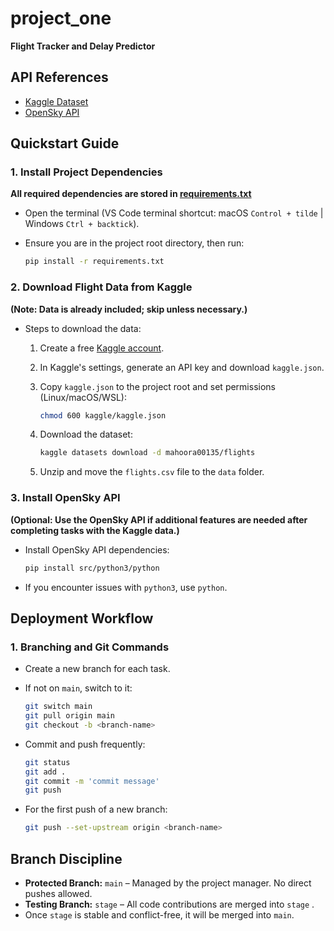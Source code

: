 # project_one

**Flight Tracker and Delay Predictor**

## API References

- [Kaggle Dataset](https://www.kaggle.com/datasets/mahoora00135/flights)
- [OpenSky API](https://github.com/openskynetwork/opensky-api)

## Quickstart Guide

### 1. **Install Project Dependencies**

**All required dependencies are stored in [requirements.txt](requirements.txt)**

- Open the terminal (VS Code terminal shortcut: macOS `Control + tilde` | Windows `Ctrl + backtick`).
- Ensure you are in the project root directory, then run:

     ```bash
     pip install -r requirements.txt
     ```

### 2. **Download Flight Data from Kaggle**

   **(Note: Data is already included; skip unless necessary.)**  

- Steps to download the data:
     1. Create a free [Kaggle account](https://www.kaggle.com/account/login).
     2. In Kaggle's settings, generate an API key and download `kaggle.json`.
     3. Copy `kaggle.json` to the project root and set permissions (Linux/macOS/WSL):

        ```bash
        chmod 600 kaggle/kaggle.json
        ```

     4. Download the dataset:

        ```bash
        kaggle datasets download -d mahoora00135/flights
        ```

     5. Unzip and move the `flights.csv` file to the `data` folder.

### 3. **Install OpenSky API**

**(Optional: Use the OpenSky API if additional features are needed after completing tasks with the Kaggle data.)**

- Install OpenSky API dependencies:

     ```bash
     pip install src/python3/python
     ```

- If you encounter issues with `python3`, use `python`.

## Deployment Workflow

### 1. **Branching and Git Commands**

- Create a new branch for each task.
- If not on `main`, switch to it:

     ```bash
     git switch main
     git pull origin main
     git checkout -b <branch-name>
     ```

- Commit and push frequently:

     ```bash
     git status
     git add .
     git commit -m 'commit message'
     git push
     ```

- For the first push of a new branch:

     ```bash
     git push --set-upstream origin <branch-name>
     ```

## Branch Discipline

- **Protected Branch:** `main` – Managed by the project manager. No direct pushes allowed.
- **Testing Branch:** `stage` – All code contributions are merged into `stage` .
- Once `stage` is stable and conflict-free, it will be merged into `main`.
